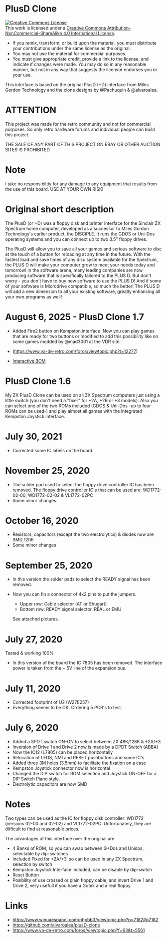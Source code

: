 # PlusD Clone

<a rel="license" href="http://creativecommons.org/licenses/by-nc-sa/4.0/"><img alt="Creative Commons License" style="border-width:0" src="https://i.creativecommons.org/l/by-nc-sa/4.0/88x31.png" /></a><br />This work is licensed under a <a rel="license" href="http://creativecommons.org/licenses/by-nc-sa/4.0/">Creative Commons Attribution-NonCommercial-ShareAlike 4.0 International License</a>.

* If you remix, transform, or build upon the material, you must distribute your contributions under the same license as the original.
* You may not use the material for commercial purposes.
* You must give appropriate credit, provide a link to the license, and indicate if changes were made. You may do so in any reasonable manner, but not in any way that suggests the licensor endorses you or your use.

This interface is based on the original PlusD (+D) interface from Miles Gordon Technology and the clone designs by @Pachuquin & @alvaroalea.

# ATTENTION

This project was made for the retro community and not for commercial purposes. So only retro hardware forums and individual people can build this project.

THE SALE OF ANY PART OF THIS PROJECT ON EBAY OR OTHER AUCTION SITES IS PROHIBITED

# Note

I take no responsibiltiy for any damage to any equipment that results from the use of this board. USE AT YOUR OWN RISK!

# Original short description

The PlusD (or +D) was a floppy disk and printer interface for the Sinclair ZX Spectrum home computer, developed as a successor to Miles Gordon Technology's earlier product, the DISCiPLE. It runs the GDOS or Uni-Dos operating systems and you can connect up to two 3.5" floppy drives.

The PlusD will allow you to save all your games and serious software to disc at the touch of a button for reloading at any time in the future. With the fastest load and
save times of any disc system available for the Spectrum, the PLUS D will make your computer grow to meet your needs today and tomorrow! In the software arena, many
leading companies are now producing software that is specifically tailored to the PLUS D. But don't worry - you don't have to buy new software to use the PLUS D!
And if some of your software is Microdrive compatible, so much the better! The PLUS D will add a new dimension to all your existing software, greatly enhancing all
your own programs as well!

# August 6, 2025 - PlusD Clone 1.7

* Added Fire2 button on Kempston interface. Now you can play games that are ready for two buttons or modified to add this possibility like on some games modded by @mad3001 at the VDR site:
- (https://www.va-de-retro.com/foros/viewtopic.php?t=12277)

- [Interactive BOM](https://htmlpreview.github.io/?https://github.com/merlinkv/PlusD_Clone/blob/master/PlusD%20Clone%201.7.html)

# PlusD Clone 1.6

My ZX PlusD Clone can be used on all ZX Spectrum computers just using a little switch (you don't need a "fixer" for +2A, +2B or +3 models). Also you can select one of the two ROMs included (GDOS & Uni-Dos -up to four ROMs can be used-) and play almost all games with the integrated Kempston Joystick interface.

# July 30, 2021

* Corrected some IC labels on the board.

# November 25, 2020

* The solder pad used to select the floppy drive controller IC has been removed.
The floppy drive controller IC's that can be used are: WD1772-02-00, WD1772-02-02 & VL1772-02PC
* Some minor changes.

# October 16, 2020

* Resistors, capacitors (except the two electrolytics) & diodes now are SMD 1206
* Some minor changes

# September 25, 2020

* In this version the solder pads to select the READY signal has been removed.
* Now you can fin a connector of 4x2 pins to put the jumpers.
     
     * Upper row: Cable selector (AT or Shugart)
     * Bottom row: READY signal selector, REAL or EMU
      
     See attached pictures.

# July 27, 2020

Tested & working 100%
* In this version of the board the IC 7805 has been removed. The interface power is taken from the + 5V line of the expansion bus.

# July 11, 2020

* Corrected footprint of U2 (W27E257)
* Everything seems to be OK. Ordering 5 PCB's to test.

# July 6, 2020

* Added a SPDT switch ON-ON to select between ZX 48K/128K & +2A/+3
* Inversion of Drive 1 and Drive 2 now is made by a DPDT Switch (ABBA)
* Now the IC12 (L7805) can be placed horizontally
* Relocation of LEDS, NMI and RESET pushbuttons and some IC's
* Added three 3M holes (3.5mm) to facilitate the fixation on a case
* Kempston Joystick connector now is horizontal
* Changed the DIP switch for ROM selection and Joystick ON-OFF for a DIP Switch Piano style.
* Electrolytic capacitors are now SMD

# Notes

Two types can be used as the IC for floppy disk controller: WD1772 (versions 02-00 and 02-02) and VL1772-02PC.
Unfortunately, they are difficult to find at reasonable prices.

The advantages of this interface over the original are:

* 4 Banks of ROM, so you can swap between G+Dos and Unidos, selectable by dip-switches
* Included Fixed for +2A/+3, so can be used in any ZX Spectrum, selection by switch
* Kempston Joystick Interface included, can be disable by dip-switch
* Reset Button
* Posibility of use crossed or plain floppy cable, and invert Drive 1 and Drive 2, very usefull if you have a Gotek and a real floppy.

# Links

* https://www.winuaespanol.com/phpbb3/viewtopic.php?p=7182#p7182
* https://github.com/alvaroalea/plusD-clone
* https://www.va-de-retro.com/foros/viewtopic.php?f=63&t=5561


